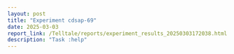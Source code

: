 ```yaml
---
layout: post
title: "Experiment cdsap-69"
date: 2025-03-03
report_link: /Telltale/reports/experiment_results_20250303172038.html
description: "Task :help"
---
```

